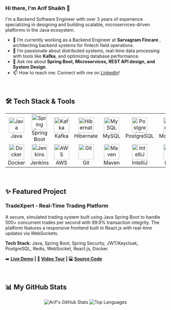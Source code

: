 ### Hi there, I'm Arif Shaikh 👋

I'm a Backend Software Engineer with over 3 years of experience specializing in designing and building scalable, microservices-driven platforms in the Java ecosystem.

- 🔭 I’m currently working as a Backend Engineer at **Sarvagram Fincare** , architecting backend systems for fintech field operations.
- 🌱 I’m passionate about distributed systems, real-time data processing with tools like **Kafka**, and optimizing database performance.
- 💬 Ask me about **Spring Boot, Microservices, REST API design, and System Design**.
- 📫 How to reach me: Connect with me on [LinkedIn](https://linkedin.com/in/mohd-arif-shaikh)!

<br/>

## 🛠️ Tech Stack & Tools

<table>
  <tr>
    <td align="center" width="96">
      <a href="#-tech-stack">
        <img src="https://skillicons.dev/icons?i=java" width="48" height="48" alt="Java" />
      </a>
      <br>Java
    </td>
    <td align="center" width="96">
      <a href="#-tech-stack">
        <img src="https://skillicons.dev/icons?i=spring" width="48" height="48" alt="Spring Boot" />
      </a>
      <br>Spring Boot
    </td>
    <td align="center" width="96">
      <a href="#-tech-stack">
        <img src="https://skillicons.dev/icons?i=kafka" width="48" height="48" alt="Kafka" />
      </a>
      <br>Kafka
    </td>
        <td align="center" width="96">
      <a href="#-tech-stack">
        <img src="https://skillicons.dev/icons?i=hibernate" width="48" height="48" alt="Hibernate" />
      </a>
      <br>Hibernate
    </td>
    <td align="center" width="96">
      <a href="#-tech-stack">
        <img src="https://skillicons.dev/icons?i=mysql" width="48" height="48" alt="MySQL" />
      </a>
      <br>MySQL
    </td>
    <td align="center" width="96">
      <a href="#-tech-stack">
        <img src="https://skillicons.dev/icons?i=postgres" width="48" height="48" alt="PostgreSQL" />
      </a>
      <br>PostgreSQL
    </td>
    <td align="center" width="96">
      <a href="#-tech-stack">
        <img src="https://skillicons.dev/icons?i=mongodb" width="48" height="48" alt="MongoDB" />
      </a>
      <br>MongoDB
    </td>
     <td align="center" width="96">
      <a href="#-tech-stack">
        <img src="https://skillicons.dev/icons?i=redis" width="48" height="48" alt="Redis" />
      </a>
      <br>Redis
    </td>
  </tr>
  <tr>
    <td align="center" width="96">
      <a href="#-tech-stack">
        <img src="https://skillicons.dev/icons?i=docker" width="48" height="48" alt="Docker" />
      </a>
      <br>Docker
    </td>
    <td align="center" width="96">
      <a href="#-tech-stack">
        <img src="https://skillicons.dev/icons?i=jenkins" width="48" height="48" alt="Jenkins" />
      </a>
      <br>Jenkins
    </td>
    <td align="center" width="96">
      <a href="#-tech-stack">
        <img src="https://skillicons.dev/icons?i=aws" width="48" height="48" alt="AWS" />
      </a>
      <br>AWS
    </td>
    <td align="center" width="96">
      <a href="#-tech-stack">
        <img src="https://skillicons.dev/icons?i=git" width="48" height="48" alt="Git" />
      </a>
      <br>Git
    </td>
    <td align="center" width="96">
      <a href="#-tech-stack">
        <img src="https://skillicons.dev/icons?i=maven" width="48" height="48" alt="Maven" />
      </a>
      <br>Maven
    </td>
        <td align="center" width="96">
      <a href="#-tech-stack">
        <img src="https://skillicons.dev/icons?i=idea" width="48" height="48" alt="IntelliJ" />
      </a>
      <br>IntelliJ
    </td>
    <td align="center" width="96">
      <a href="#-tech-stack">
        <img src="https://skillicons.dev/icons?i=linux" width="48" height="48" alt="Linux" />
      </a>
      <br>Linux
    </td>
    <td align="center" width="96">
      <a href="#-tech-stack">
        <img src="https://skillicons.dev/icons?i=react" width="48" height="48" alt="React" />
      </a>
      <br>React
    </td>
  </tr>
</table>

<br/>

## ✨ Featured Project

### TradeXpert - Real-Time Trading Platform

A secure, simulated trading system built using Java Spring Boot to handle 500+ concurrent trades per second with 99.9% transaction integrity. The platform features a responsive frontend built in React.js with real-time updates via WebSockets.

**Tech Stack:** Java, Spring Boot, Spring Security, JWT/Keycloak, PostgreSQL, Redis, WebSocket, React.js, Docker.

➡️ **[Live Demo](https://your-live-demo-link.com) | 🎥 [Video Tour](https://your-youtube-link.com) | 💻 [Source Code](https://github.com/mohd-arif-shaikh/TradeXpert)**

<br/>

## 📊 My GitHub Stats

<p align="center">
  <img src="https://github-readme-stats.vercel.app/api?username=mohd-arif-shaikh&show_icons=true&theme=radical" alt="Arif's GitHub Stats" />
  <img src="https://github-readme-stats.vercel.app/api/top-langs/?username=mohd-arif-shaikh&layout=compact&theme=radical" alt="Top Languages" />
</p>
